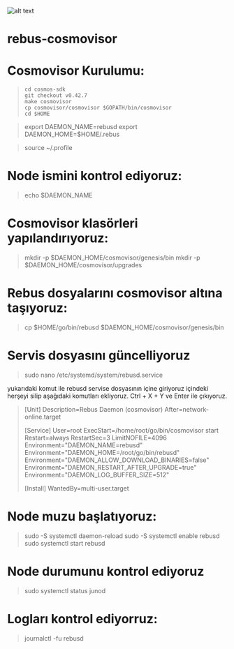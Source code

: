 ![alt text](https://user-images.githubusercontent.com/101149671/182340706-3eef17b5-f22c-4239-8867-e9f571ba6cac.png)
# rebus-cosmovisor

# Cosmovisor Kurulumu:

>```git clone https://github.com/cosmos/cosmos-sdk
>cd cosmos-sdk
>git checkout v0.42.7
>make cosmovisor
>cp cosmovisor/cosmovisor $GOPATH/bin/cosmovisor
>cd $HOME

>export DAEMON_NAME=rebusd
>export DAEMON_HOME=$HOME/.rebus

>source ~/.profile

# Node ismini kontrol ediyoruz:
>echo $DAEMON_NAME

# Cosmovisor klasörleri yapılandırıyoruz:

>mkdir -p $DAEMON_HOME/cosmovisor/genesis/bin
>mkdir -p $DAEMON_HOME/cosmovisor/upgrades

# Rebus dosyalarını cosmovisor altına taşıyoruz:

>cp $HOME/go/bin/rebusd $DAEMON_HOME/cosmovisor/genesis/bin


# Servis dosyasını güncelliyoruz

>sudo nano /etc/systemd/system/rebusd.service

 yukarıdaki komut ile rebusd servise dosyasının içine giriyoruz içindeki herşeyi silip aşağıdaki komutları ekliyoruz. Ctrl + X + Y ve Enter ile çıkıyoruz.

>[Unit]
>Description=Rebus Daemon (cosmovisor)
>After=network-online.target
>
>[Service]
>User=root
>ExecStart=/home/root/go/bin/cosmovisor start
>Restart=always
>RestartSec=3
>LimitNOFILE=4096
>Environment="DAEMON_NAME=rebusd"
>Environment="DAEMON_HOME=/root/go/bin/rebusd"
>Environment="DAEMON_ALLOW_DOWNLOAD_BINARIES=false"
>Environment="DAEMON_RESTART_AFTER_UPGRADE=true"
>Environment="DAEMON_LOG_BUFFER_SIZE=512"
>
>[Install]
>WantedBy=multi-user.target

# Node muzu başlatıyoruz:
>sudo -S systemctl daemon-reload
>sudo -S systemctl enable rebusd
>sudo systemctl start rebusd


# Node durumunu kontrol ediyoruz

>sudo systemctl status junod

# Logları kontrol ediyorruz:

>journalctl -fu rebusd
